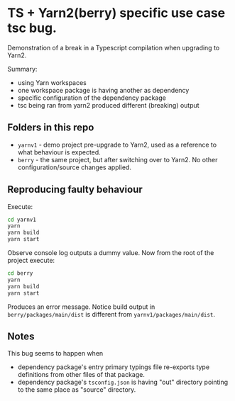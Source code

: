 # TS + Yarn2(berry) specific use case tsc bug.

Demonstration of a break in a Typescript compilation when
upgrading to Yarn2.

Summary:

- using Yarn workspaces
- one workspace package is having another as dependency
- specific configuration of the dependency package
- tsc being ran from yarn2 produced different (breaking) output

## Folders in this repo

- `yarnv1` - demo project pre-upgrade to Yarn2, used as a reference to what behaviour is expected.
- `berry` - the same project, but after switching over to Yarn2. No other configuration/source changes applied.

## Reproducing faulty behaviour

Execute:

```bash
cd yarnv1
yarn
yarn build
yarn start
```

Observe console log outputs a dummy value. Now from the root of the project execute:

```bash
cd berry
yarn
yarn build
yarn start
```

Produces an error message. Notice build output in `berry/packages/main/dist` is different from `yarnv1/packages/main/dist`.

## Notes

This bug seems to happen when

- dependency package's entry primary typings file re-exports type definitions from other files of that package.
- dependency package's `tsconfig.json` is having "out" directory pointing to the same place as "source" directory.
